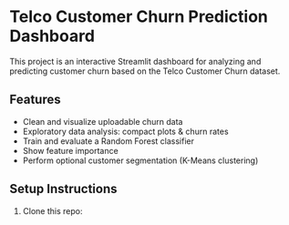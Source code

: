 # Telco Customer Churn Prediction Dashboard

This project is an interactive Streamlit dashboard for analyzing and predicting customer churn based on the Telco Customer Churn dataset.

## Features

- Clean and visualize uploadable churn data
- Exploratory data analysis: compact plots & churn rates
- Train and evaluate a Random Forest classifier
- Show feature importance
- Perform optional customer segmentation (K-Means clustering)

## Setup Instructions

1. Clone this repo:
